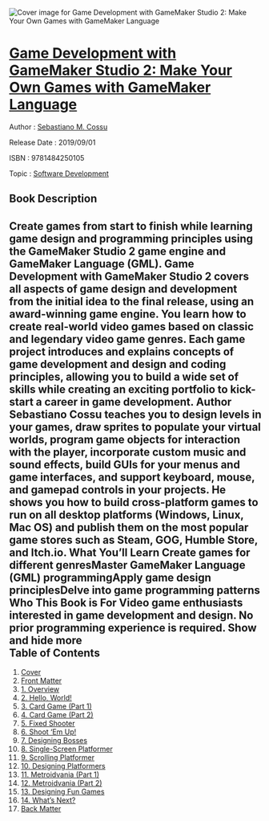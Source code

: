 ![Cover image for Game Development with GameMaker Studio 2: Make Your Own Games with GameMaker Language](https://imgdetail.ebookreading.net/cover/cover/20200215/EB9781484250105.jpg)

[Game Development with GameMaker Studio 2: Make Your Own Games with GameMaker Language](https://ebookreading.net/view/book/Game+Development+with+GameMaker+Studio+2%3A+Make+Your+Own+Games+with+GameMaker+Language-EB9781484250105_1.html "Game Development with GameMaker Studio 2: Make Your Own Games with GameMaker Language")
====================================================================================================================

Author : [Sebastiano M. Cossu](https://ebookreading.net/search/author/Sebastiano+M.+Cossu)

Release Date : 2019/09/01

ISBN : 9781484250105

Topic : [Software Development](https://ebookreading.net/search/category/software-development)

Book Description
-----------------

 Create games from start to finish while learning game design and programming principles using the GameMaker Studio 2 game engine and GameMaker Language (GML).
Game Development with GameMaker Studio 2 covers all aspects of game design and development from the initial idea to the final release, using an award-winning game engine. You learn how to create real-world video games based on classic and legendary video game genres. Each game project introduces and explains concepts of game development and design and coding principles, allowing you to build a wide set of skills while creating an exciting portfolio to kick-start a career in game development.
Author Sebastiano Cossu teaches you to design levels in your games, draw sprites to populate your virtual worlds, program game objects for interaction with the player, incorporate custom music and sound effects, build GUIs for your menus and game interfaces, and support keyboard, mouse, and gamepad controls in your projects. He shows you how to build cross-platform games to run on all desktop platforms (Windows, Linux, Mac OS) and publish them on the most popular game stores such as Steam, GOG, Humble Store, and Itch.io.
What You’ll Learn
Create games for different genresMaster GameMaker Language (GML) programmingApply game design principlesDelve into game programming patterns
Who This Book is For
Video game enthusiasts interested in game development and design. No prior programming experience is required.        Show and hide more                
Table of Contents
-----------------

1. [Cover](https://ebookreading.net/view/book/Game+Development+with+GameMaker+Studio+2%3A+Make+Your+Own+Games+with+GameMaker+Language-EB9781484250105_1.html)
1. [Front Matter](https://ebookreading.net/view/book/Game+Development+with+GameMaker+Studio+2%3A+Make+Your+Own+Games+with+GameMaker+Language-EB9781484250105_2.html)
1. [1. Overview](https://ebookreading.net/view/book/Game+Development+with+GameMaker+Studio+2%3A+Make+Your+Own+Games+with+GameMaker+Language-EB9781484250105_3.html)
1. [2. Hello, World!](https://ebookreading.net/view/book/Game+Development+with+GameMaker+Studio+2%3A+Make+Your+Own+Games+with+GameMaker+Language-EB9781484250105_4.html)
1. [3. Card Game (Part 1)](https://ebookreading.net/view/book/Game+Development+with+GameMaker+Studio+2%3A+Make+Your+Own+Games+with+GameMaker+Language-EB9781484250105_5.html)
1. [4. Card Game (Part 2)](https://ebookreading.net/view/book/Game+Development+with+GameMaker+Studio+2%3A+Make+Your+Own+Games+with+GameMaker+Language-EB9781484250105_6.html)
1. [5. Fixed Shooter](https://ebookreading.net/view/book/Game+Development+with+GameMaker+Studio+2%3A+Make+Your+Own+Games+with+GameMaker+Language-EB9781484250105_7.html)
1. [6. Shoot ‘Em Up!](https://ebookreading.net/view/book/Game+Development+with+GameMaker+Studio+2%3A+Make+Your+Own+Games+with+GameMaker+Language-EB9781484250105_8.html)
1. [7. Designing Bosses](https://ebookreading.net/view/book/Game+Development+with+GameMaker+Studio+2%3A+Make+Your+Own+Games+with+GameMaker+Language-EB9781484250105_9.html)
1. [8. Single-Screen Platformer](https://ebookreading.net/view/book/Game+Development+with+GameMaker+Studio+2%3A+Make+Your+Own+Games+with+GameMaker+Language-EB9781484250105_10.html)
1. [9. Scrolling Platformer](https://ebookreading.net/view/book/Game+Development+with+GameMaker+Studio+2%3A+Make+Your+Own+Games+with+GameMaker+Language-EB9781484250105_11.html)
1. [10. Designing Platformers](https://ebookreading.net/view/book/Game+Development+with+GameMaker+Studio+2%3A+Make+Your+Own+Games+with+GameMaker+Language-EB9781484250105_12.html)
1. [11. Metroidvania (Part 1)](https://ebookreading.net/view/book/Game+Development+with+GameMaker+Studio+2%3A+Make+Your+Own+Games+with+GameMaker+Language-EB9781484250105_13.html)
1. [12. Metroidvania (Part 2)](https://ebookreading.net/view/book/Game+Development+with+GameMaker+Studio+2%3A+Make+Your+Own+Games+with+GameMaker+Language-EB9781484250105_14.html)
1. [13. Designing Fun Games](https://ebookreading.net/view/book/Game+Development+with+GameMaker+Studio+2%3A+Make+Your+Own+Games+with+GameMaker+Language-EB9781484250105_15.html)
1. [14. What’s Next?](https://ebookreading.net/view/book/Game+Development+with+GameMaker+Studio+2%3A+Make+Your+Own+Games+with+GameMaker+Language-EB9781484250105_16.html)
1. [Back Matter](https://ebookreading.net/view/book/Game+Development+with+GameMaker+Studio+2%3A+Make+Your+Own+Games+with+GameMaker+Language-EB9781484250105_17.html)
